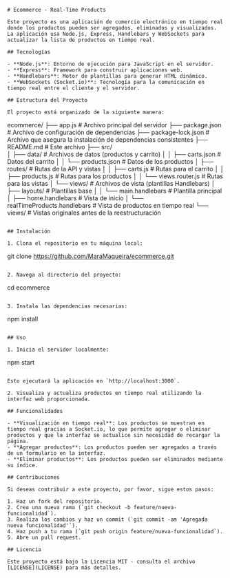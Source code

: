 

```
# Ecommerce - Real-Time Products

Este proyecto es una aplicación de comercio electrónico en tiempo real donde los productos pueden ser agregados, eliminados y visualizados. La aplicación usa Node.js, Express, Handlebars y WebSockets para actualizar la lista de productos en tiempo real.

## Tecnologías

- **Node.js**: Entorno de ejecución para JavaScript en el servidor.
- **Express**: Framework para construir aplicaciones web.
- **Handlebars**: Motor de plantillas para generar HTML dinámico.
- **WebSockets (Socket.io)**: Tecnología para la comunicación en tiempo real entre el cliente y el servidor.

## Estructura del Proyecto

El proyecto está organizado de la siguiente manera:

```
ecommerce/
├── app.js               # Archivo principal del servidor
├── package.json         # Archivo de configuración de dependencias
├── package-lock.json    # Archivo que asegura la instalación de dependencias consistentes
├── README.md            # Este archivo
├── src/                 
│   ├── data/            # Archivos de datos (productos y carrito)
│   │   ├── carts.json   # Datos del carrito
│   │   └── products.json # Datos de los productos
│   ├── routes/          # Rutas de la API y vistas
│   │   ├── carts.js     # Rutas para el carrito
│   │   ├── products.js  # Rutas para los productos
│   │   └── views.router.js # Rutas para las vistas
│   └── views/           # Archivos de vista (plantillas Handlebars)
│       ├── layouts/     # Plantillas base
│       │   └── main.handlebars # Plantilla principal
│       ├── home.handlebars    # Vista de inicio
│       └── realTimeProducts.handlebars # Vista de productos en tiempo real
└── views/               # Vistas originales antes de la reestructuración
```

## Instalación

1. Clona el repositorio en tu máquina local:

   ```
   git clone https://github.com/MaraMaqueira/ecommerce.git
   ```

2. Navega al directorio del proyecto:

   ```
   cd ecommerce
   ```

3. Instala las dependencias necesarias:

   ```
   npm install
   ```

## Uso

1. Inicia el servidor localmente:

   ```
   npm start
   ```

   Esto ejecutará la aplicación en `http://localhost:3000`.

2. Visualiza y actualiza productos en tiempo real utilizando la interfaz web proporcionada.

## Funcionalidades

- **Visualización en tiempo real**: Los productos se muestran en tiempo real gracias a Socket.io, lo que permite agregar o eliminar productos y que la interfaz se actualice sin necesidad de recargar la página.
- **Agregar productos**: Los productos pueden ser agregados a través de un formulario en la interfaz.
- **Eliminar productos**: Los productos pueden ser eliminados mediante su índice.

## Contribuciones

Si deseas contribuir a este proyecto, por favor, sigue estos pasos:

1. Haz un fork del repositorio.
2. Crea una nueva rama (`git checkout -b feature/nueva-funcionalidad`).
3. Realiza los cambios y haz un commit (`git commit -am 'Agregada nueva funcionalidad'`).
4. Haz push a tu rama (`git push origin feature/nueva-funcionalidad`).
5. Abre un pull request.

## Licencia

Este proyecto está bajo la Licencia MIT - consulta el archivo [LICENSE](LICENSE) para más detalles.
```


